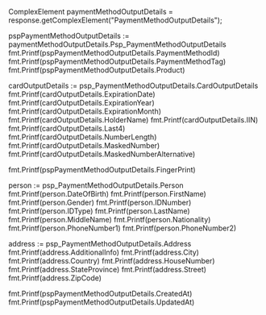 ComplexElement paymentMethodOutputDetails = response.getComplexElement("PaymentMethodOutputDetails");


pspPaymentMethodOutputDetails := paymentMethodOutputDetails.Psp_PaymentMethodOutputDetails
fmt.Printf(pspPaymentMethodOutputDetails.PaymentMethodId)
fmt.Printf(pspPaymentMethodOutputDetails.PaymentMethodTag)
fmt.Printf(pspPaymentMethodOutputDetails.Product)

cardOutputDetails := psp_PaymentMethodOutputDetails.CardOutputDetails
fmt.Printf(cardOutputDetails.ExpirationDate)
fmt.Printf(cardOutputDetails.ExpirationYear)
fmt.Printf(cardOutputDetails.ExpirationMonth)
fmt.Printf(cardOutputDetails.HolderName)
fmt.Printf(cardOutputDetails.IIN)
fmt.Printf(cardOutputDetails.Last4)
fmt.Printf(cardOutputDetails.NumberLength)
fmt.Printf(cardOutputDetails.MaskedNumber)
fmt.Printf(cardOutputDetails.MaskedNumberAlternative)

fmt.Printf(pspPaymentMethodOutputDetails.FingerPrint)

person := psp_PaymentMethodOutputDetails.Person
fmt.Printf(person.DateOfBirth)
fmt.Printf(person.FirstName)
fmt.Printf(person.Gender)
fmt.Printf(person.IDNumber)
fmt.Printf(person.IDType)
fmt.Printf(person.LastName)
fmt.Printf(person.MiddleName)
fmt.Printf(person.Nationality)
fmt.Printf(person.PhoneNumber1)
fmt.Printf(person.PhoneNumber2)


address := psp_PaymentMethodOutputDetails.Address
fmt.Printf(address.AdditionalInfo)
fmt.Printf(address.City)
fmt.Printf(address.Country)
fmt.Printf(address.HouseNumber)
fmt.Printf(address.StateProvince)
fmt.Printf(address.Street)
fmt.Printf(address.ZipCode)

fmt.Printf(pspPaymentMethodOutputDetails.CreatedAt)
fmt.Printf(pspPaymentMethodOutputDetails.UpdatedAt)

